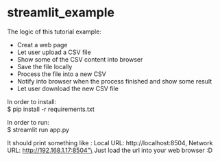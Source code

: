 # streamlit_example

The logic of this tutorial example:
 - Creat a web page
 - Let user upload a CSV file
 - Show some of the CSV content into browser
 - Save the file locally
 - Process the file into a new CSV
 - Notify into browser when the process finished and show some result
 - Let user download the new CSV file



In order to install:\
$ pip install -r requirements.txt

In order to run:\
$ streamlit run app.py

It should print something like :  Local URL: http://localhost:8504,  Network URL: http://192.168.1.17:8504"\
Just load the url into your web browser :D



